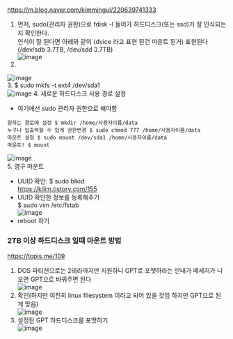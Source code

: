 ###
https://m.blog.naver.com/kimmingul/220639741333  
1. 먼저, sudo(관리자 권한)으로 fdisk -l 들어가 하드디스크(또는 ssd)가 잘 인식되는지 확인한다.  
인식이 잘 된다면 아래와 같이 (dvice 라고 표현 된건 마운트 된거) 표현된다 (/dev/sdb 3.7TB, /dev/sdd 3.7TB)  
![image](https://user-images.githubusercontent.com/56099627/90863952-cd91ba00-e3ca-11ea-9e01-39c03196c6e9.png)  
2. 
![image](https://user-images.githubusercontent.com/56099627/90863631-5825e980-e3ca-11ea-8302-51777e8625d0.png)  
3. $ sudo mkfs -t ext4 /dev/sda1  
![image](https://user-images.githubusercontent.com/56099627/90863680-74c22180-e3ca-11ea-8148-448095a20633.png)
4. 새로운 하드디스크 사용 경로 설정 
- 여기에선 sudo 관리자 권한으로 해야함
```
원하는 경로에 설정 $ mkdir /home/사용자이름/data  
누구나 입출력할 수 있게 권한변경 $ sudo chmod 777 /home/사용자이름/data  
마운트 설정 $ sudo mount /dev/sda1 /home/사용자이름/data  
마운트! $ mount 
```
![image](https://user-images.githubusercontent.com/56099627/98892901-a5ef5100-24e4-11eb-81b7-696f34cfd6ae.png)  
5. 영구 마운트  
- UUID 확인: $ sudo blkid  
https://kilim.tistory.com/155
- UUID 확인한 정보를 등록해주기  
$ sudo vim /etc/fstab  
![image](https://user-images.githubusercontent.com/56099627/98916663-c6cc9c00-250e-11eb-8466-fb9e8429919b.png)  
- reboot 하기  

### 2TB 이상 하드디스크 일때 마운트 방법
https://topis.me/109  
1. DOS 파티션으로는 2테라까지만 지원하니 GPT로 포맷하라는 안내가 메세지가 나오면 GPT으로 바꿔주면 된다  
![image](https://user-images.githubusercontent.com/56099627/90866268-9c1aed80-e3ce-11ea-878a-8d6069244fde.png)  
2. 확인(하지만 여전히 linux filesystem 이라고 되어 있을 것임 하지만 GPT으로 된게 맞음)  
![image](https://user-images.githubusercontent.com/56099627/90867799-e8ffc380-e3d0-11ea-874b-6867215537d5.png)  
3. 설정된 GPT 하드디스크를 포맷하기  
![image](https://user-images.githubusercontent.com/56099627/90867963-22d0ca00-e3d1-11ea-802a-b9e6ef592ad9.png)  



